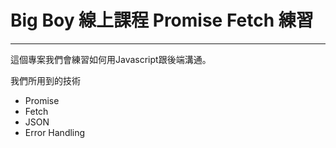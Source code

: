 # Big Boy 線上課程 Promise Fetch 練習
-----------------------------------

這個專案我們會練習如何用Javascript跟後端溝通。

我們所用到的技術

- Promise
- Fetch
- JSON
- Error Handling
